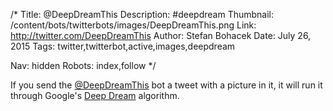/*
Title: @DeepDreamThis
Description: #deepdream
Thumbnail: /content/bots/twitterbots/images/DeepDreamThis.png
Link: http://twitter.com/DeepDreamThis
Author: Stefan Bohacek
Date: July 26, 2015
Tags: twitter,twitterbot,active,images,deepdream

Nav: hidden
Robots: index,follow
*/

If you send the [@DeepDreamThis](https://twitter.com/DeepDreamThis) bot a tweet with a picture in it, it will run it through Google's [Deep Dream](https://github.com/google/deepdream) algorithm.